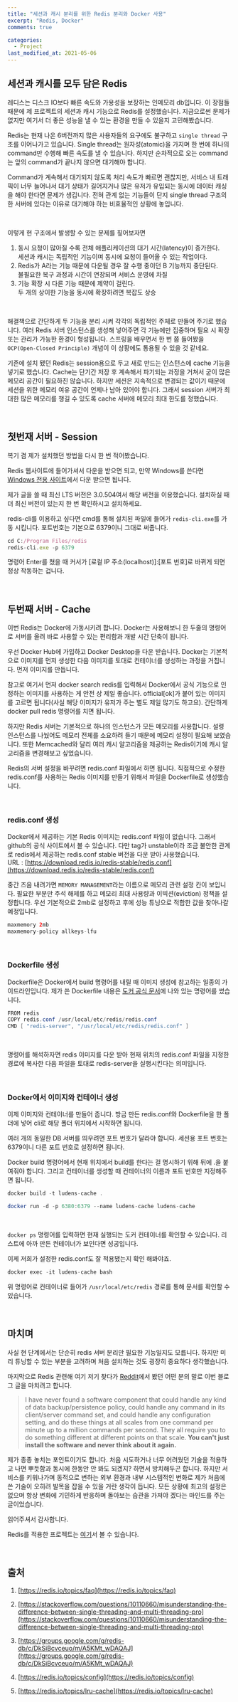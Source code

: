 ```yaml
---
title: "세션과 캐시 분리를 위한 Redis 분리와 Docker 사용"
excerpt: "Redis, Docker"
comments: true

categories:
  - Project
last_modified_at: 2021-05-06
---
```

## 세션과 캐시를 모두 담은 Redis
레디스는 디스크 IO보다 빠른 속도와 가용성을 보장하는 인메모리 db입니다. 이 장점들 때문에 제 프로젝트의 세션과 캐시 기능으로 Redis를 설정했습니다. 
지금으로썬 문제가 없지만 여기서 더 좋은 성능을 낼 수 있는 환경을 만들 수 있을지 고민해봤습니다.

Redis는 현재 나온 6버전까지 많은 사용자들의 요구에도 불구하고 `single thread` 구조를 이어나가고 있습니다. 
Single thread는 원자성(atomic)을 가지며 한 번에 하나의 command만 수행해 빠른 속도를 낼 수 있습니다. 
하지만 순차적으로 오는 command는 앞의 command가 끝나지 않으면 대기해야 합니다. 

Command가 계속해서 대기되지 않도록 처리 속도가 빠르면 괜찮지만, 서비스 내 트래픽이 너무 늘어나서 대기 상태가 길어지거나 많은 유저가 유입되는 동시에 데이터 캐싱을 해야 한다면 문제가 생깁니다. 
전혀 관계 없는 기능들이 단지 single thread 구조의 한 서버에 있다는 이유로 대기해야 하는 비효율적인 상황에 놓입니다.

<br>

이렇게 현 구조에서 발생할 수 있는 문제를 짚어보자면

1. 동시 요청이 많아질 수록 전체 애플리케이션의 대기 시간(latency)이 증가한다.        
세션과 캐시는 독립적인 기능이며 동시에 요청이 들어올 수 있는 작업이다.
2. Redis가 A라는 기능 때문에 다운될 경우 잘 수행 중이던 B 기능까지 중단된다.            
불필요한 복구 과정과 시간이 연장되며 서비스 운영에 차질
3. 기능 확장 시 다른 기능 때문에 제약이 걸린다.           
두 개의 상이한 기능을 동시에 확장하려면 복잡도 상승

<br>

해결책으로 간단하게 두 기능을 분리 시켜 각각의 독립적인 주체로 만들어 주기로 했습니다.
여러 Redis 서버 인스턴스를 생성해 넣어주면 각 기능에만 집중하며 필요 시 확장 또는 관리가 가능한 환경이 형성됩니다. 
스프링을 배우면서 한 번 쯤 들어봤을 `OCP(Open-Closed Principle)` 개념이 이 상황에도 통용될 수 있을 것 같네요.

기존에 설치 됐던 Redis는 session용으로 두고 새로 만드는 인스턴스에 cache 기능을 넣기로 했습니다.
Cache는 단기간 저장 후 계속해서 파기되는 과정을 거쳐서 굳이 많은 메모리 공간이 필요하진 않습니다.
하지만 세션은 지속적으로 변경되는 값이기 때문에 세션을 위한 메모리 여유 공간이 언제나 남아 있어야 합니다.
그래서 session 서버가 최대한 많은 메모리를 챙길 수 있도록 cache 서버에 메모리 최대 한도를 정했습니다.

<br>

## 첫번재 서버 - Session
복기 겸 제가 설치했던 방법을 다시 한 번 적어봤습니다.

Redis 웹사이트에 들어가셔서 다운을 받으면 되고, 만약 Windows를 쓴다면 [Windows 전용 사이트](https://github.com/microsoftarchive/redis/releases/tag/win-3.0.504)에서 다운 받으면 됩니다. 

제가 글을 쓸 때 최신 LTS 버전은 3.0.504여서 해당 버전을 이용했습니다.
설치하실 때 더 최신 버전이 있는지 한 번 확인하시고 설치하세요.

redis-cli를 이용하고 싶다면 cmd를 통해 설치된 파일에 들어가 `redis-cli.exe`를 가동 시킵니다.
포트번호는 기본으로 6379이니 그대로 써줍니다.

```jsx
cd C:/Program Files/redis
redis-cli.exe -p 6379
```

명령어 Enter를 쳤을 때 커서가 [로컬 IP 주소(localhost)]:[포트 번호]로 바뀌게 되면 정상 작동하는 겁니다.

<br>

## 두번째 서버 - Cache
이번 Redis는 Docker에 가동시키려 합니다. 
Docker는 사용해보니 한 두줄의 명령어로 서버를 올려 바로 사용할 수 있는 편리함과 개발 시간 단축이 됩니다.

우선 Docker Hub에 가입하고 Docker Desktop을 다운 받습니다. 
Docker는 기본적으로 이미지를 먼저 생성한 다음 이미지를 토대로 컨테이너를 생성하는 과정을 거칩니다. 먼저 이미지를 만듭니다. 

참고로 여기서 먼저 docker search redis를 입력해서 Docker에서 공식 기능으로 인정하는 이미지를 사용하는 게 안전 상 제일 좋습니다. 
official[ok]가 붙어 있는 이미지를 고르면 됩니다(사실 해당 이미지가 유저가 주는 별도 제일 많기도 하고요). 
간단하게 docker pull redis 명령어를 치면 됩니다. 

하지만 Redis 서버는 기본적으로 하나의 인스턴스가 모든 메모리를 사용합니다. 
설령 인스턴스를 나눴어도 메모리 전체를 소요하려 들기 때문에 메모리 설정이 필요해 보였습니다. 
또한 Memcached와 달리 여러 캐시 알고리즘을 제공하는 Redis이기에 캐시 알고리즘을 변경해보고 싶었습니다.

Redis의 서버 설정을 바꾸려면 redis.conf 파일에서 하면 됩니다. 
직접적으로 수정한 redis.conf를 사용하는 Redis 이미지를 만들기 위해서 파일을 Dockerfile로 생성했습니다. 

<br>

### redis.conf 생성
Docker에서 제공하는 기본 Redis 이미지는 redis.conf 파일이 없습니다. 
그래서 github의 공식 사이트에서 볼 수 있습니다. 
다만 tag가 unstable이라 조금 불안한 관계로 redis에서 제공하는 redis.conf stable 버전을 다운 받아 사용했습니다.         
URL : [https://download.redis.io/redis-stable/redis.conf](https://download.redis.io/redis-stable/redis.conf)

중간 즈음 내려가면 `MEMORY MANAGEMENT`라는 이름으로 메모리 관련 설정 칸이 보입니다.
필요한 부분만 주석 해제를 하고 메모리 최대 사용량과 이빅션(eviction) 정책을 설정합니다.
우선 기본적으로 2mb로 설정하고 후에 성능 튜닝으로 적합한 값을 찾아나갈 예정입니다.

```java
maxmemory 2mb
maxmemory-policy allkeys-lfu
```

<br>

### Dockerfile 생성
Dockerfile은 Docker에서 build 명령어를 내릴 때 이미지 생성에 참고하는 일종의 가이드라인입니다.
제가 쓴 Dockerfile 내용은 [도커 공식 문서](https://hub.docker.com/_/redis)에 나와 있는 명령어를 썼습니다.

```java
FROM redis
COPY redis.conf /usr/local/etc/redis/redis.conf
CMD [ "redis-server", "/usr/local/etc/redis/redis.conf" ]
```

<br>

명령어를 해석하자면 redis 이미지를 다운 받아 현재 위치의 redis.conf 파일을 지정한 경로에 복사한 다음 파일을 토대로 redis-server을 실행시킨다는 의미입니다.

<br>

### Docker에서 이미지와 컨테이너 생성
이제 이미지와 컨테이너를 만들어 줍니다.
방금 만든 redis.conf와 Dockerfile을 한 폴더에 넣어 cli로 해당 폴더 위치에서 시작하면 됩니다.

여러 개의 동일한 DB 서버를 띄우려면 포트 번호가 달라야 합니다. 
세션용 포트 번호는 6379이니 다른 포트 번호로 설정하면 됩니다. 

Docker build 명령어에서 현재 위치에서 build를 한다는 걸 명시하기 위해 뒤에 .을 붙여줘야 합니다.
그리고 컨테이너를 생성할 때 컨테이너의 이름과 포트 번호만 지정해주면 됩니다.

```java
docker build -t ludens-cache .

docker run -d -p 6380:6379 --name ludens-cache ludens-cache
```

<br>

`docker ps` 명령어를 입력하면 현재 실행되는 도커 컨테이너를 확인할 수 있습니다. 
리스트에 아까 만든 컨테이너가 보인다면 성공입니다.

이제 저희가 설정한 redis.conf도 잘 적용됐는지 확인 해봐야죠.

```java
docker exec -it ludens-cache bash
```

위 명령어로 컨테이너로 들어가 `/usr/local/etc/redis` 경로를 통해 문서를 확인할 수 있습니다.

<br>

## 마치며
사실 현 단계에서는 단순히 redis 서버 분리만 필요한 기능일지도 모릅니다. 
하지만 미리 튜닝할 수 있는 부분을 고려하며 처음 설치하는 것도 굉장히 중요하다 생각했습니다.

마지막으로 Redis 관련해 여기 저기 찾다가 [Reddit](https://www.reddit.com/r/redis/comments/5q5ddr/learn_redis_the_hard_way_in_production/)에서 봤던 어떤 분의 말로 이번 블로그 글을 마치려고 합니다.

> I have never found a software component that could handle any kind of data backup/persistence policy, could handle any command in its client/server command set, and could handle any configuration setting, and do these things at all scales from one command per minute up to a million commands per second. 
They all require you to do something different at different points on that scale. **You can't just install the software and never think about it again.**

제가 종종 놓치는 포인트이기도 합니다. 처음 시도하거나 너무 어려웠던 기술을 적용하고 나면 뿌듯함과 동시에 한동안 안 봐도 되겠지? 하면서 방치해두곤 합니다.
하지만 서비스를 키워나가며 동적으로 변하는 외부 환경과 내부 시스템적인 변화로 제가 처음에 쓴 기술이 오히려 발목을 잡을 수 있을 거란 생각이 듭니다.
모든 상황에 최고의 설정은 없으며 항상 변화에 기민하게 반응하며 돌아보는 습관을 가져야 겠다는 마인드를 주는 글이었습니다.

읽어주셔서 감사합니다.

Redis를 적용한 프로젝트는 [여기](https://github.com/f-lab-edu/ludensdomain)서 볼 수 있습니다.

<br>

## 출처
1. [https://redis.io/topics/faq](https://redis.io/topics/faq)

2. [https://stackoverflow.com/questions/10110660/misunderstanding-the-difference-between-single-threading-and-multi-threading-pro](https://stackoverflow.com/questions/10110660/misunderstanding-the-difference-between-single-threading-and-multi-threading-pro)

3. [https://groups.google.com/g/redis-db/c/DkSiBcvceuo/m/A5KMt_wDAQAJ](https://groups.google.com/g/redis-db/c/DkSiBcvceuo/m/A5KMt_wDAQAJ)

4. [https://redis.io/topics/config](https://redis.io/topics/config)

5. [https://redis.io/topics/lru-cache](https://redis.io/topics/lru-cache)
